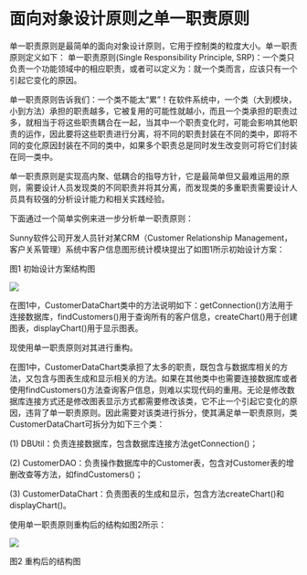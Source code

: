 # 面向对象设计原则之单一职责原则


单一职责原则是最简单的面向对象设计原则，它用于控制类的粒度大小。单一职责原则定义如下：
单一职责原则(Single Responsibility Principle, SRP)：一个类只负责一个功能领域中的相应职责，或者可以定义为：就一个类而言，应该只有一个引起它变化的原因。

单一职责原则告诉我们：一个类不能太“累”！在软件系统中，一个类（大到模块，小到方法）承担的职责越多，它被复用的可能性就越小，而且一个类承担的职责过多，就相当于将这些职责耦合在一起，当其中一个职责变化时，可能会影响其他职责的运作，因此要将这些职责进行分离，将不同的职责封装在不同的类中，即将不同的变化原因封装在不同的类中，如果多个职责总是同时发生改变则可将它们封装在同一类中。

单一职责原则是实现高内聚、低耦合的指导方针，它是最简单但又最难运用的原则，需要设计人员发现类的不同职责并将其分离，而发现类的多重职责需要设计人员具有较强的分析设计能力和相关实践经验。

下面通过一个简单实例来进一步分析单一职责原则：

Sunny软件公司开发人员针对某CRM（Customer Relationship  Management，客户关系管理）系统中客户信息图形统计模块提出了如图1所示初始设计方案：

图1  初始设计方案结构图

![](http://my.csdn.net/uploads/201205/05/1336147233_3529.jpg)

在图1中，CustomerDataChart类中的方法说明如下：getConnection()方法用于连接数据库，findCustomers()用于查询所有的客户信息，createChart()用于创建图表，displayChart()用于显示图表。

现使用单一职责原则对其进行重构。

在图1中，CustomerDataChart类承担了太多的职责，既包含与数据库相关的方法，又包含与图表生成和显示相关的方法。如果在其他类中也需要连接数据库或者使用findCustomers()方法查询客户信息，则难以实现代码的重用。无论是修改数据库连接方式还是修改图表显示方式都需要修改该类，它不止一个引起它变化的原因，违背了单一职责原则。因此需要对该类进行拆分，使其满足单一职责原则，类CustomerDataChart可拆分为如下三个类：

(1) DBUtil：负责连接数据库，包含数据库连接方法getConnection()；

(2) CustomerDAO：负责操作数据库中的Customer表，包含对Customer表的增删改查等方法，如findCustomers()；

(3) CustomerDataChart：负责图表的生成和显示，包含方法createChart()和displayChart()。

使用单一职责原则重构后的结构如图2所示：

![](http://my.csdn.net/uploads/201205/05/1336147240_4896.jpg)

图2  重构后的结构图